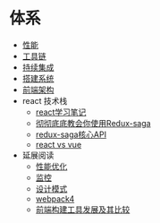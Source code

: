 # 体系

- [性能][401]
- [工具链][403]
- [持续集成][404]
- [搭建系统][405]
- [前端架构][406]
- react 技术栈
    - [react学习笔记][410]
    - [彻彻底底教会你使用Redux-saga](https://github.com/forthealllight/blog/issues/14)
    - [redux-saga核心API][412]
    - [react vs vue](https://segmentfault.com/a/1190000017414633)
- 延展阅读
    - [性能优化][402]
    - [监控][407]
    - [设计模式][408]
    - [webpack4][409]
    - [前端构建工具发展及其比较][411]


[401]: https://github.com/jiangxia/FE-Knowledge/blob/master/posts/前端工程化/性能.md
[402]: https://github.com/jiangxia/FE-Knowledge/blob/master/posts/前端工程化/性能优化.md
[403]: https://github.com/jiangxia/FE-Knowledge/blob/master/posts/前端工程化/工具链.md
[404]: https://github.com/jiangxia/FE-Knowledge/blob/master/posts/前端工程化/持续集成.md
[405]: https://github.com/jiangxia/FE-Knowledge/blob/master/posts/前端工程化/搭建系统.md
[406]: https://github.com/jiangxia/FE-Knowledge/blob/master/posts/前端工程化/前端架构.md
[407]: https://github.com/jiangxia/FE-Knowledge/blob/master/posts/前端工程化/监控.md
[408]: https://github.com/jiangxia/FE-Knowledge/blob/master/posts/前端工程化/设计模式.md
[409]: https://github.com/jiangxia/FE-Knowledge/blob/master/posts/前端工程化/webpack4学习笔记.md
[410]: https://github.com/jiangxia/FE-Knowledge/blob/master/posts/前端工程化/react学习笔记.md
[411]: https://github.com/jiangxia/FE-Knowledge/blob/master/posts/前端工程化/前端构建工具发展及其比较.md
[412]: https://github.com/jiangxia/FE-Knowledge/blob/master/posts/前端工程化/redux-saga核心API.md

